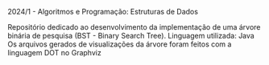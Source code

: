2024/1 - Algoritmos e Programação: Estruturas de Dados

Repositório dedicado ao desenvolvimento da implementação de uma árvore binária de pesquisa (BST - Binary Search Tree).
Linguagem utilizada: Java
Os arquivos gerados de visualizações da árvore foram feitos com a linguagem DOT no Graphviz

